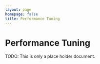 ```yaml
---
layout: page
homepage: false
title: Performance Tuning
---
```


# Performance Tuning

TODO: This is only a place holder document.